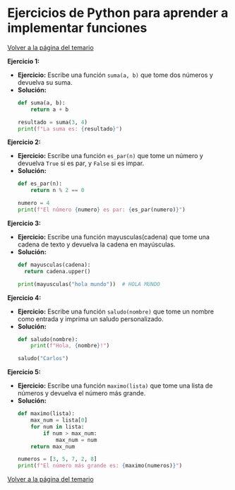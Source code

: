 # Ejercicios de Python para aprender a implementar funciones
[Volver a la página del temario](https://github.com/maca-chan/python-ejercicios/tree/main)

**Ejercicio 1:**
- **Ejercicio:** Escribe una función `suma(a, b)` que tome dos números y devuelva su suma.
- **Solución:**
  ```python
  def suma(a, b):
      return a + b

  resultado = suma(3, 4)
  print(f"La suma es: {resultado}")
  ```

**Ejercicio 2:**
- **Ejercicio:** Escribe una función `es_par(n)` que tome un número y devuelva `True` si es par, y `False` si es impar.
- **Solución:**
  ```python
  def es_par(n):
      return n % 2 == 0

  numero = 4
  print(f"El número {numero} es par: {es_par(numero)}")
  ```

**Ejercicio 3:**
- **Ejercicio:** Escribe una función mayusculas(cadena) que tome una cadena de texto y devuelva la cadena en mayúsculas.
- **Solución:**
  ```python
  def mayusculas(cadena):
    return cadena.upper()

  print(mayusculas("hola mundo"))  # HOLA MUNDO

  ```

**Ejercicio 4:**
- **Ejercicio:** Escribe una función `saludo(nombre)` que tome un nombre como entrada y imprima un saludo personalizado.
- **Solución:**
  ```python
  def saludo(nombre):
      print(f"Hola, {nombre}!")

  saludo("Carlos")
  ```

**Ejercicio 5:**
- **Ejercicio:** Escribe una función `maximo(lista)` que tome una lista de números y devuelva el número más grande.
- **Solución:**
  ```python
  def maximo(lista):
      max_num = lista[0]
      for num in lista:
          if num > max_num:
              max_num = num
      return max_num

  numeros = [3, 5, 7, 2, 8]
  print(f"El número más grande es: {maximo(numeros)}")
  ```

[Volver a la página del temario](https://github.com/maca-chan/python-ejercicios/tree/main)
